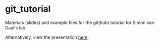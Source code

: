 # git_tutorial
Materials (slides) and example files for the git(hub) tutorial for Simon van Gaal's lab.

Alternatively, view the presentation [here](https://docs.google.com/presentation/d/103nBtFy0ty-2wis_eU3ybhKnkiWI8m0Kx2CfnYR6wvY/edit?usp=sharing).
